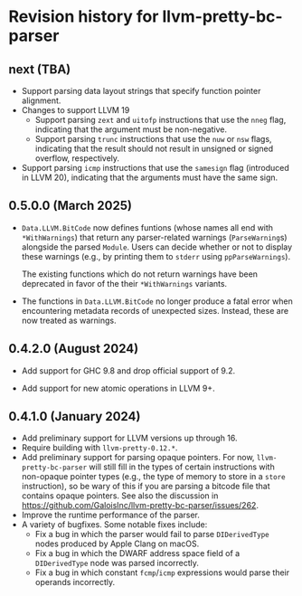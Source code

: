 # Revision history for llvm-pretty-bc-parser

## next (TBA)

* Support parsing data layout strings that specify function pointer alignment.
* Changes to support LLVM 19
  * Support parsing `zext` and `uitofp` instructions that use the `nneg` flag,
    indicating that the argument must be non-negative.
  * Support parsing `trunc` instructions that use the `nuw` or `nsw` flags,
    indicating that the result should not result in unsigned or signed overflow,
    respectively.
* Support parsing `icmp` instructions that use the `samesign` flag (introduced
  in LLVM 20), indicating that the arguments must have the same sign.

## 0.5.0.0 (March 2025)

* `Data.LLVM.BitCode` now defines funtions (whose names all end with
  `*WithWarnings`) that return any parser-related warnings (`ParseWarning`s)
  alongside the parsed `Module`. Users can decide whether or not to display
  these warnings (e.g., by printing them to `stderr` using `ppParseWarnings`).

  The existing functions which do not return warnings have been deprecated in
  favor of the their `*WithWarnings` variants.
* The functions in `Data.LLVM.BitCode` no longer produce a fatal error when
  encountering metadata records of unexpected sizes. Instead, these are now
  treated as warnings.

## 0.4.2.0 (August 2024)

* Add support for GHC 9.8 and drop official support of 9.2.

* Add support for new atomic operations in LLVM 9+.

## 0.4.1.0 (January 2024)

* Add preliminary support for LLVM versions up through 16.
* Require building with `llvm-pretty-0.12.*`.
* Add preliminary support for parsing opaque pointers. For now,
  `llvm-pretty-bc-parser` will still fill in the types of certain instructions
  with non-opaque pointer types (e.g., the type of memory to store in a `store`
  instruction), so be wary of this if you are parsing a bitcode file that
  contains opaque pointers. See also the discussion in
  https://github.com/GaloisInc/llvm-pretty-bc-parser/issues/262.
* Improve the runtime performance of the parser.
* A variety of bugfixes. Some notable fixes include:
  * Fix a bug in which the parser would fail to parse `DIDerivedType` nodes
    produced by Apple Clang on macOS.
  * Fix a bug in which the DWARF address space field of a `DIDerivedType` node
    was parsed incorrectly.
  * Fix a bug in which constant `fcmp`/`icmp` expressions would parse their
    operands incorrectly.
